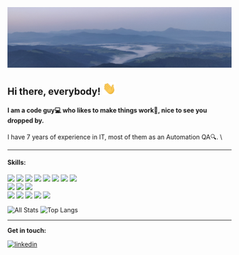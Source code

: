 [![](https://raw.githubusercontent.com/bondarukoleh/bondarukoleh/master/assets/banner.PNG "Carpathian Mountains")](https://goo.gl/maps/BXaZnFP4c2imwGcd7)

## Hi there, everybody! <img src="https://raw.githubusercontent.com/bondarukoleh/bondarukoleh/master/assets/wave.gif" width="30px">
#### I am a code guy:computer: who likes to make things work:hammer:, nice to see you dropped by.

I have 7 years of experience in IT, most of them as an Automation QA:mag:. \

---
#### Skills:
[![](https://img.shields.io/badge/JavaScript-informational?style=flat&logo=javascript&logoColor=white&color=0047ab)](https://developer.mozilla.org/en-US/docs/Web/JavaScript)
[![](https://img.shields.io/badge/Node.js-informational?style=flat&logo=node.js&logoColor=white&color=0047ab)](https://nodejs.org/en/) 
[![](https://img.shields.io/badge/TypeScript-informational?style=flat&logo=typescript&logoColor=white&color=0047ab)](https://www.typescriptlang.org/)
[![](https://img.shields.io/badge/React-informational?style=flat&logo=react&logoColor=white&color=0047ab)](https://reactjs.org/) 
[![](https://img.shields.io/badge/Redux-informational?style=flat&logo=redux&logoColor=white&color=0047ab)](https://redux.js.org/)
[![](https://img.shields.io/badge/HTML-informational?style=flat&logo=html5&logoColor=white&color=0047ab)](https://dev.w3.org/html5/spec-LC/)
[![](https://img.shields.io/badge/CSS-informational?style=flat&logo=CSS3&logoColor=white&color=0047ab)](https://www.w3.org/Style/CSS/)
[![](https://img.shields.io/badge/SASS-informational?style=flat&logo=SASS&logoColor=white&color=0047ab)](https://sass-lang.com/) \
[![](https://img.shields.io/badge/Mocha-informational?style=flat&logo=Mocha&logoColor=white&color=88ace0)](https://mochajs.org/)
[![](https://img.shields.io/badge/Jest-informational?style=flat&logo=Jest&logoColor=white&color=88ace0)](https://jestjs.io/)
[![](https://img.shields.io/badge/Jasmine-informational?style=flat&logo=Jasmine&logoColor=white&color=88ace0)](https://jasmine.github.io/) \
[![](https://img.shields.io/badge/Git-informational?style=flat&logo=Git&logoColor=white&color=5dadec)](https://git-scm.com/)
[![](https://img.shields.io/badge/Docker-informational?style=flat&logo=docker&logoColor=white&color=5dadec)](https://www.docker.com/)
[![](https://img.shields.io/badge/MySQL-informational?style=flat&logo=MySQL&logoColor=white&color=5dadec)](https://www.mysql.com/)
[![](https://img.shields.io/badge/Windows-informational?style=flat&logo=Windows&logoColor=white&color=5dadec)](https://docs.microsoft.com/en-us/windows/)
[![](https://img.shields.io/badge/Linux-informational?style=flat&logo=Linux&logoColor=white&color=5dadec)](https://www.kernel.org/doc/html/latest/)

![All Stats](https://github-readme-stats-axpwmfcg3.vercel.app/api?username=bondarukoleh&show_icons=true&include_all_commits=true&count_private=true&hide=contribs&theme=cobalt&layout=compact)
![Top Langs](https://github-readme-stats-axpwmfcg3.vercel.app/api/top-langs/?username=bondarukoleh&layout=compact&theme=cobalt&hide=TSQL)

---
**Get in touch:** 

[<img src='https://cdn.jsdelivr.net/npm/simple-icons@3.0.1/icons/linkedin.svg' alt='linkedin' height='40'>](https://www.linkedin.com/in/oleh-bondaruk-26b996ab/)

